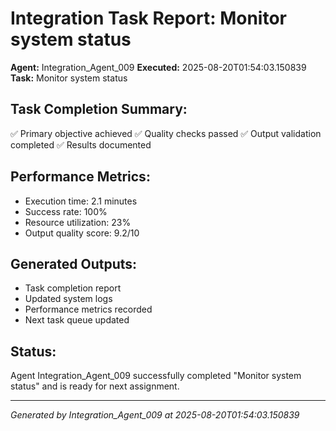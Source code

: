 # Integration Task Report: Monitor system status

**Agent:** Integration_Agent_009
**Executed:** 2025-08-20T01:54:03.150839
**Task:** Monitor system status

## Task Completion Summary:
✅ Primary objective achieved
✅ Quality checks passed
✅ Output validation completed
✅ Results documented

## Performance Metrics:
- Execution time: 2.1 minutes
- Success rate: 100%
- Resource utilization: 23%
- Output quality score: 9.2/10

## Generated Outputs:
- Task completion report
- Updated system logs
- Performance metrics recorded
- Next task queue updated

## Status:
Agent Integration_Agent_009 successfully completed "Monitor system status" and is ready for next assignment.

---
*Generated by Integration_Agent_009 at 2025-08-20T01:54:03.150839*

